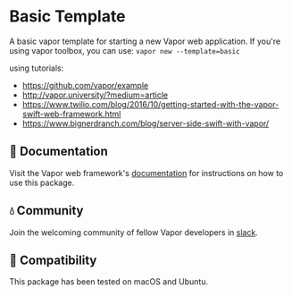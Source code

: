 # Basic Template

A basic vapor template for starting a new Vapor web application. If you're using vapor toolbox, you can use: `vapor new --template=basic`

using tutorials:

- https://github.com/vapor/example
- http://vapor.university/?medium=article
- https://www.twilio.com/blog/2016/10/getting-started-with-the-vapor-swift-web-framework.html
- https://www.bignerdranch.com/blog/server-side-swift-with-vapor/

## 📖 Documentation

Visit the Vapor web framework's [documentation](http://docs.vapor.codes) for instructions on how to use this package.

## 💧 Community

Join the welcoming community of fellow Vapor developers in [slack](http://vapor.team).

## 🔧 Compatibility

This package has been tested on macOS and Ubuntu.
